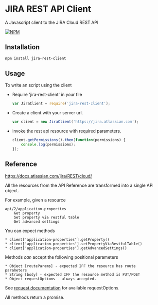 # JIRA REST API Client

A Javascript client to the JIRA Cloud REST API

[![NPM](https://nodei.co/npm/jira-rest-client.svg?downloads=true&downloadRank=true&stars=true)](https://nodei.co/npm/jira-rest-client/)

## Installation

```sh
npm install jira-rest-client
```

## Usage
To write an script using the client

  * Require 'jira-rest-client' in your file

    ```js
    var JiraClient = require('jira-rest-client');
    ```

  * Create a client with your server url.

    ```js
    var client = new JiraClient('https://jira.atlassian.com');
    ```

  * Invoke the rest api resource with required parameters.

    ```js
    client.getPermissions().then(function(permissions) {
        console.log(permissions);
    });
    ```

## Reference

https://docs.atlassian.com/jira/REST/cloud/

All the resources from the API Reference are transformed into a single API object.

For example, given a resource

    api/2/application-properties
        Get property
        Set property via restful table
        Get advanced settings

You can expect methods

    * client['application-properties'].getProperty()
    * client['application-properties'].setPropertyViaRestfulTable()
    * client['application-properties'].getAdvancedSettings()

Methods _can_ accept the following positional parameters

    * Object [routeParams] - expected IFF the resource has route parameters
    * String [body] - expected IFF the resource method is PUT/POST
    * Object requestOptions - always accepted.

See [request documentation](https://github.com/request/request#requestoptions-callback) for available requestOptions.

All methods return a promise.
